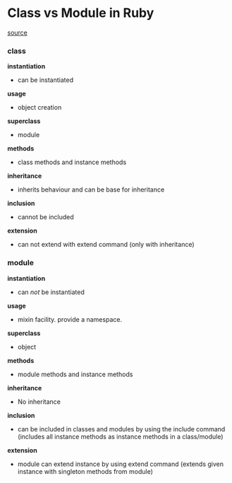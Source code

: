 # Class vs Module in Ruby


[source](http://stackoverflow.com/a/9778021/1254263)


### class

**instantiation**
* can be instantiated

**usage**
* object creation

**superclass**
* module

**methods**
* class methods and instance methods

**inheritance**
* inherits behaviour and can be base for inheritance

**inclusion**
* cannot be included

**extension**
* can not extend with extend command (only with inheritance)


### module

**instantiation**
* can *not* be instantiated

**usage**
* mixin facility. provide a namespace.

**superclass**
* object

**methods**
* module methods and instance methods

**inheritance**
* No inheritance

**inclusion**
* can be included in classes and modules by using the include command (includes
  all instance methods as instance methods in a class/module)

**extension**
* module can extend instance by using extend command (extends given instance
  with singleton methods from module)
